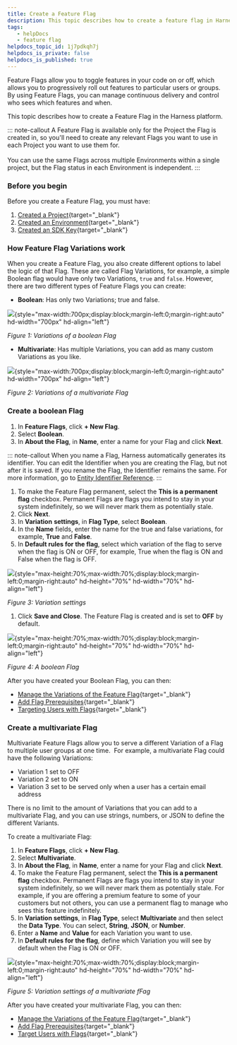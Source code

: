 ```yaml
---
title: Create a Feature Flag
description: This topic describes how to create a feature flag in Harness.
tags: 
   - helpDocs
   - feature flag
helpdocs_topic_id: 1j7pdkqh7j
helpdocs_is_private: false
helpdocs_is_published: true
---
```


Feature Flags allow you to toggle features in your code on or off, which
allows you to progressively roll out features to particular users or
groups. By using Feature Flags, you can manage continuous delivery and
control who sees which features and when.

This topic describes how to create a Feature Flag in the Harness
platform. 

::: note-callout
A Feature Flag is available only for the Project the Flag is created in,
so you'll need to create any relevant Flags you want to use in each
Project you want to use them for.\
\
You can use the same Flags across multiple Environments within a single
project, but the Flag status in each Environment is independent.
:::

### Before you begin

Before you create a Feature Flag, you must have:

1.  [Created a
    Project](/article/47fkt1ric5-create-a-project){target="_blank"}
2.  [Created an
    Environment](/article/nh1n5qtjmm-create-an-environment){target="_blank"}
3.  [Created an SDK
    Key](/article/8ja1j98xgp-create-an-sdk-key){target="_blank"}

### How Feature Flag Variations work

When you create a Feature Flag, you also create different options to
label the logic of that Flag. These are called Flag Variations, for
example, a simple Boolean flag would have only two Variations, `true`
and `false`. However, there are two different types of Feature Flags you
can create:

-   **Boolean**: Has only two Variations; true and false.

![](https://files.helpdocs.io/kw8ldg1itf/articles/1j7pdkqh7j/1657792983322/3-zc-1-tte-bs-tuwxyzstj-mua-wc-kyi-5-jdmp-2-f-vf-pg-yr-p-29-og-90-ggy-0-ozzmwd-pxo-1-n-ym-8-f-7-jg-ms-5-zob-zs-xk-a-0-c-6-ug-bdk-6-zz-9-n-fnp-l-81-is-5-i-iox-6-oqv-0-w-c-9-okfm-h-9-hgtjvi-p-1-t-83-waezfq-6-ka){style="max-width:700px;display:block;margin-left:0;margin-right:auto"
hd-width="700px" hd-align="left"}

*Figure 1: Variations of a boolean Flag*

-   **Multivariate**: Has multiple Variations, you can add as many
    custom Variations as you like. 

![](https://files.helpdocs.io/kw8ldg1itf/articles/1j7pdkqh7j/1657793005472/wfc-7-xo-44-fi-9-l-f-k-qlk-xpz-l-48-eo-qwm-pwtz-urf-3-zkapra-qntl-7-z-82-ghir-2-way-nndo-1-o-qsbp-af-n-4-nge-tv-2-gc-4-l-ajh-ndt-9-huxwvmv-vg-0-p-kebrpy-5-v-iju-41-b-1-t-dq-00-dry-93-kqazkl-ghbtk-vyi-a){style="max-width:700px;display:block;margin-left:0;margin-right:auto"
hd-width="700px" hd-align="left"}

*Figure 2: Variations of a multivariate Flag*

### Create a boolean Flag 

1.  In **Feature Flags**, click **+ New Flag**.
2.  Select **Boolean**.
3.  In **About the Flag**, in **Name**, enter a name for your Flag and
    click **Next**.

::: note-callout
When you name a Flag, Harness automatically generates its identifier.
You can edit the Identifier when you are creating the Flag, but not
after it is saved. If you rename the Flag, the Identifier remains the
same. For more information, go to [Entity Identifier
Reference](https://ngdocs.harness.io/article/li0my8tcz3-entity-identifier-reference).
:::

1.  To make the Feature Flag permanent, select the **This is a permanent
    flag** checkbox. Permanent Flags are flags you intend to stay in
    your system indefinitely, so we will never mark them as potentially
    stale. 
2.  Click **Next**.
3.  In **Variation** **settings**, in **Flag Type**, select **Boolean**.
4.  In the **Name** fields, enter the name for the true and false
    variations, for example, **True** and **False**.
5.  In **Default rules for the flag**, select which variation of the
    flag to serve when the flag is ON or OFF, for example, True when the
    flag is ON and False when the flag is OFF.

![](https://files.helpdocs.io/kw8ldg1itf/articles/1j7pdkqh7j/1657792275423/swu-5-cng-svlpvqq-3-k-zccmk-hwaq-89-h-3-s-tj-1-tfu-ypvgn-dskrc-3-oriv-ic-ph-krek-x-6-vp-edibu-git-4-xe-v-8-i-jlvaiad-cmgkj-za-9-fk-cyvn-eqzoa-rs-5-f-9-i-zn-hu-u-30-w-c-2-psaq-6-a-8-jf-ty-2-fr-hp-gou-97-dg){style="max-height:70%;max-width:70%;display:block;margin-left:0;margin-right:auto"
hd-height="70%" hd-width="70%" hd-align="left"}

*Figure 3: Variation settings*

1.  Click **Save and Close**. The Feature Flag is created and is set to
    **OFF** by default.

![](https://files.helpdocs.io/kw8ldg1itf/articles/1j7pdkqh7j/1657792368788/screenshot-2022-07-14-at-10-52-03.png){style="max-height:70%;max-width:70%;display:block;margin-left:0;margin-right:auto"
hd-height="70%" hd-width="70%" hd-align="left"}

*Figure 4: A boolean Flag*

After you have created your Boolean Flag, you can then:

-   [Manage the Variations of the Feature
    Flag](/article/8bf3us11kz-manage-variations){target="_blank"}
-   [Add Flag
    Prerequisites](/article/iijdahygdm-add-prerequisites-to-feature-flag){target="_blank"}
-   [Targeting Users with
    Flags](/article/xf3hmxbaji-targeting-users-with-flags){target="_blank"}

### Create a multivariate Flag 

Multivariate Feature Flags allow you to serve a different Variation of a
Flag to multiple user groups at one time.  For example, a multivariate
Flag could have the following Variations:

-   Variation 1 set to OFF 
-   Variation 2 set to ON
-   Variation 3 set to be served only when a user has a certain email
    address

There is no limit to the amount of Variations that you can add to a
multivariate Flag, and you can use strings, numbers, or JSON to define
the different Variants. 

To create a multivariate Flag:

1.  In **Feature Flags**, click **+ New Flag**.
2.  Select **Multivariate**.
3.  In **About the Flag**, in **Name**, enter a name for your Flag and
    click **Next**.
4.  To make the Feature Flag permanent, select the **This is a permanent
    flag** checkbox. Permanent Flags are flags you intend to stay in
    your system indefinitely, so we will never mark them as potentially
    stale. For example, if you are offering a premium feature to some of
    your customers but not others, you can use a permanent flag to
    manage who sees this feature indefinitely.
5.  In **Variation settings**, in **Flag Type**, select **Multivariate**
    and then select the **Data Type**. You can select, **String**,
    **JSON**, or **Number**.
6.  Enter a **Name** and **Value** for each Variation you want to use.
7.  In **Default rules for the flag**, define which Variation you will
    see by default when the Flag is ON or OFF.

![](https://files.helpdocs.io/kw8ldg1itf/articles/1j7pdkqh7j/1657793372053/x-yvg-3-xsxw-lpt-01-rnmbg-8-ji-gn-8-jq-ew-1-tqc-pd-ug-qi-ty-56-f-5-z-e-ta-vwt-3-tnt-lylu-9-vma-qfem-9-ozyfgam-tord-k-0-jp-3-v-8-mw-k-sw-7-pvt-djij-smd-rx-5-bds-7-bpu-17-ak-lj-samy-s-1-v-cj-qcix-9-cy-xby-q){style="max-height:70%;max-width:70%;display:block;margin-left:0;margin-right:auto"
hd-height="70%" hd-width="70%" hd-align="left"}

*Figure 5: Variation settings of a multivariate fFag*

After you have created your multivariate Flag, you can then:

-   [Manage the Variations of the Feature
    Flag](/article/8bf3us11kz-manage-variations){target="_blank"}
-   [Add Flag
    Prerequisites](/article/iijdahygdm-add-prerequisites-to-feature-flag){target="_blank"}
-   [Target Users with
    Flags](/article/xf3hmxbaji-targeting-users-with-flags){target="_blank"}
